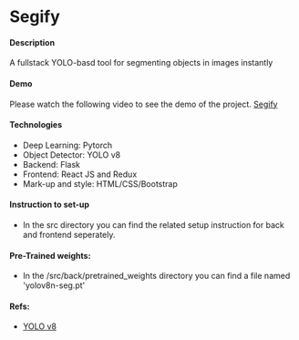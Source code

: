 # Segify
#### Description
A fullstack YOLO-basd tool for segmenting objects in images instantly

#### Demo
Please watch the following video to see the demo of the project.
[Segify](https://youtu.be/hPgjD12b83g)

#### Technologies
- Deep Learning: Pytorch
- Object Detector: YOLO v8
- Backend: Flask
- Frontend: React JS and Redux
- Mark-up and style: HTML/CSS/Bootstrap

#### Instruction to set-up
- In the src directory you can find the related setup instruction for back and frontend seperately. 


#### Pre-Trained weights:
- In the /src/back/pretrained_weights directory you can find a file named 'yolov8n-seg.pt'



#### Refs:
- [YOLO v8](https://github.com/ultralytics/ultralytics/)

